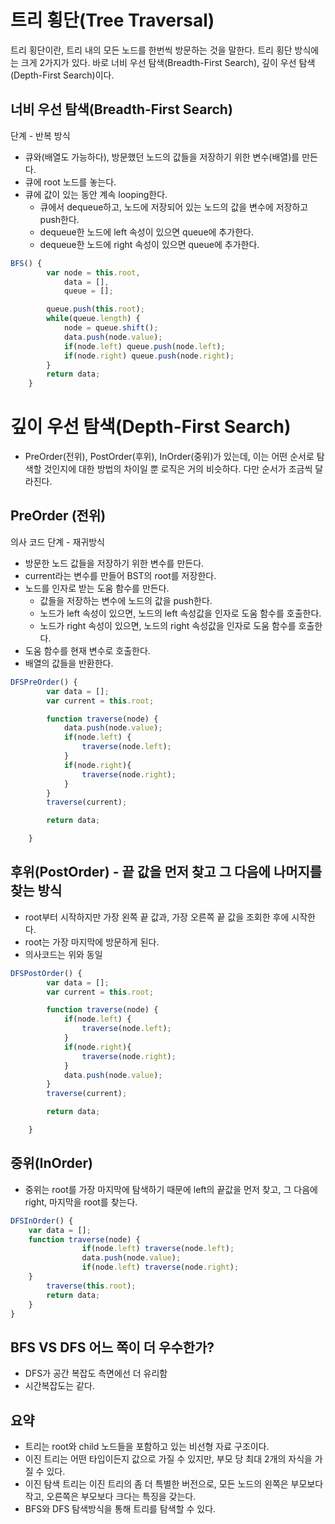 # 트리 횡단(Tree Traversal)

트리 횡단이란, 트리 내의 모든 노드를 한번씩 방문하는 것을 말한다. 트리 횡단 방식에는 크게 2가지가 있다. 바로 너비 우선 탐색(Breadth-First Search), 깊이 우선 탐색(Depth-First Search)이다.

## 너비 우선 탐색(Breadth-First Search)

단계 - 반복 방식

- 큐와(배열도 가능하다), 방문했던 노드의 값들을 저장하기 위한 변수(배열)를 만든다.
- 큐에 root 노드를 놓는다.
- 큐에 값이 있는 동안 계속 looping한다.
    - 큐에서 dequeue하고, 노드에 저장되어 있는 노드의 값을 변수에 저장하고 push한다.
    - dequeue한 노드에 left 속성이 있으면 queue에 추가한다.
    - dequeue한 노드에 right 속성이 있으면 queue에 추가한다.

```jsx
BFS() {
        var node = this.root,
            data = [],
            queue = [];

        queue.push(this.root);
        while(queue.length) {
            node = queue.shift();
            data.push(node.value);
            if(node.left) queue.push(node.left);
            if(node.right) queue.push(node.right);
        }
        return data;
    }
```

# 깊이 우선 탐색(Depth-First Search)

- PreOrder(전위), PostOrder(후위), InOrder(중위)가 있는데, 이는 어떤 순서로 탐색할 것인지에 대한 방법의 차이일 뿐 로직은 거의 비슷하다. 다만 순서가 조금씩 달라진다.

## PreOrder (전위)

 의사 코드 단계 - 재귀방식

- 방문한 노드 값들을 저장하기 위한 변수를 만든다.
- current라는 변수를 만들어 BST의 root를 저장한다.
- 노드를 인자로 받는 도움 함수를 만든다.
    - 값들을 저장하는 변수에 노드의 값을 push한다.
    - 노드가 left 속성이 있으면, 노드의 left 속성값을 인자로 도움 함수를 호출한다.
    - 노드가 right 속성이 있으면, 노드의 right 속성값을 인자로 도움 함수를 호출한다.
- 도움 함수를 현재 변수로 호출한다.
- 배열의 값들을 반환한다.

```jsx
DFSPreOrder() {
        var data = [];
        var current = this.root;

        function traverse(node) {
            data.push(node.value);
            if(node.left) {
                traverse(node.left);
            }
            if(node.right){
                traverse(node.right);   
            }
        }
        traverse(current);

        return data;

    }
```

## 후위(PostOrder) - 끝 값을 먼저 찾고 그 다음에 나머지를 찾는 방식

- root부터 시작하지만 가장 왼쪽 끝 값과, 가장 오른쪽 끝 값을 조회한 후에 시작한다.
- root는 가장 마지막에 방문하게 된다.
- 의사코드는 위와 동일

```jsx
DFSPostOrder() {
        var data = [];
        var current = this.root;

        function traverse(node) {
            if(node.left) {
                traverse(node.left);
            }
            if(node.right){
                traverse(node.right);   
            }
            data.push(node.value);
        }
        traverse(current);

        return data;

    }
```

## 중위(InOrder)

- 중위는 root를 가장 마지막에 탐색하기 때문에 left의 끝값을 먼저 찾고, 그 다음에 right, 마지막을 root를 찾는다.

```jsx
DFSInOrder() {
	var data = [];
	function traverse(node) {
				if(node.left) traverse(node.left);
				data.push(node.value);
				if(node.left) traverse(node.right);
	}
		traverse(this.root);
		return data;
	}
}
```

## BFS VS DFS 어느 쪽이 더 우수한가?

- DFS가 공간 복잡도 측면에선 더 유리함
- 시간복잡도는 같다.

## 요약

- 트리는 root와 child 노드들을 포함하고 있는 비선형 자료 구조이다.
- 이진 트리는 어떤 타입이든지 값으로 가질 수 있지만, 부모 당 최대 2개의 자식을 가질 수 있다.
- 이진 탐색 트리는 이진 트리의 좀 더 특별한 버전으로, 모든 노드의 왼쪽은 부모보다 작고, 오른쪽은 부모보다 크다는 특징을 갖는다.
- BFS와 DFS 탐색방식을 통해 트리를 탐색할 수 있다.
